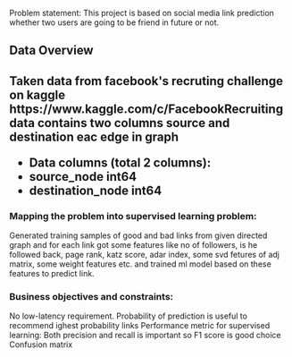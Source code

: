 
Problem statement:
This project is based on social media link prediction whether two users are going to be friend in future or not.

<h2>Data Overview<h2>
Taken data from facebook's recruting challenge on kaggle https://www.kaggle.com/c/FacebookRecruiting
data contains two columns source and destination eac edge in graph

- Data columns (total 2 columns):  
- source_node         int64  
- destination_node    int64  

<h3>Mapping the problem into supervised learning problem:</h3>
Generated training samples of good and bad links from given directed graph and for each link got some features like no of
followers, is he followed back, page rank, katz score, adar index, some svd fetures of adj matrix, some weight features etc.
and trained ml model based on these features to predict link.

<h3>Business objectives and constraints:</h3>
No low-latency requirement.
Probability of prediction is useful to recommend ighest probability links
Performance metric for supervised learning:
Both precision and recall is important so F1 score is good choice
Confusion matrix
